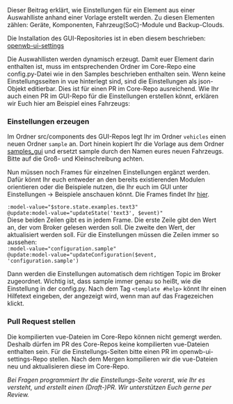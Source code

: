 Dieser Beitrag erklärt, wie Einstellungen für ein Element aus einer Auswahlliste anhand einer Vorlage erstellt werden. Zu diesen Elementen zählen: Geräte, Komponenten, Fahrzeug(SoC)-Module und Backup-Clouds.

Die Installation des GUI-Repositories ist in eben diesem beschrieben: [openwb-ui-settings](https://github.com/openWB/openwb-ui-settings)

Die Auswahllisten werden dynamisch erzeugt. Damit euer Element darin enthalten ist, muss im entsprechenden Ordner im Core-Repo eine config.py-Datei wie in den Samples beschrieben enthalten sein. Wenn keine Einstellungsseiten in vue hinterlegt sind, sind die Einstellungen als json-Objekt editierbar. Dies ist für einen PR im Core-Repo ausreichend. Wie Ihr auch einen PR im GUI-Repo für die Einstellungen erstellen könnt, erklären wir Euch hier am Beispiel eines Fahrzeugs:

### Einstellungen erzeugen
Im Ordner src/components des GUI-Repos legt Ihr im Ordner `vehicles` einen neuen Ordner `sample` an. Dort hinein kopiert Ihr die Vorlage aus dem Ordner [samples_gui](https://github.com/openWB/core/tree/master/docs/samples/samples_gui) und ersetzt sample durch den Namen eures neuen Fahrzeugs. Bitte auf die Groß- und Kleinschreibung achten.

Nun müssen noch Frames für einzelnen Einstellungen ergänzt werden. Dafür könnt Ihr euch entweder an den bereits existierenden Modulen orientieren oder die Beispiele nutzen, die Ihr euch im GUI unter Einstellungen -> Beispiele anschauen könnt. Die Frames findet Ihr [hier](https://github.com/openWB/openwb-ui-settings/blob/main/src/views/TestingStore.vue).

`:model-value="$store.state.examples.text3"`  
`@update:model-value="updateState('text3', $event)"`  
Diese beiden Zeilen gibt es in jedem Frame. Die erste Zeile gibt den Wert an, der vom Broker gelesen werden soll. Die zweite den Wert, der aktualisiert werden soll. 
Für die Einstellungen müssen die Zeilen immer so aussehen:  
`:model-value="configuration.sample"`  
`@update:model-value="updateConfiguration($event, 'configuration.sample')`

Dann werden die Einstellungen automatisch dem richtigen Topic im Broker zugeordnet. Wichtig ist, dass sample immer genau so heißt, wie die Einstellung in der config.py. Nach dem Tag `<template #help>` könnt Ihr einen Hilfetext eingeben, der angezeigt wird, wenn man auf das Fragezeichen klickt.

### Pull Request stellen
Die kompilierten vue-Dateien im Core-Repo können nicht gemergt werden. Deshalb dürfen im PR des Core-Repos keine kompilierten vue-Dateien enthalten sein. Für die Einstellungs-Seiten bitte einen PR im openwb-ui-settings-Repo stellen. Nach dem Mergen kompilieren wir die vue-Dateien neu und aktualisieren diese im Core-Repo.

_Bei Fragen programmiert Ihr die Einstellungs-Seite vorerst, wie Ihr es versteht, und erstellt einen (Draft-)PR. Wir unterstützen Euch gerne per Review._
